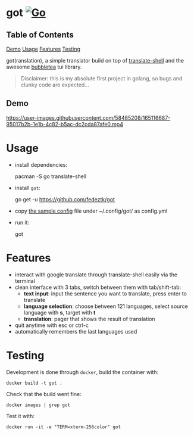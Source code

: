 # got [![Go](https://github.com/fedeztk/got/actions/workflows/go.yml/badge.svg)](https://github.com/fedeztk/got/tree/master/.github/workflows/go.yml)

## Table of Contents

[Demo](#orgab62fc1)
[Usage](#orgfa2aa9c)
[Features](#org26baa6c)
[Testing](#org2744438)

got(ranslation), a simple translator build on top of [translate-shell](https://github.com/soimort/translate-shell) and the awesome [bubbletea](https://github.com/charmbracelet/bubbletea) tui library.

> Disclaimer: this is my absolute first project in golang, so bugs and clunky code are expected&#x2026;


<a id="orgab62fc1"></a>

## Demo

https://user-images.githubusercontent.com/58485208/165116687-95017b2b-1e1b-4c82-b5ac-dc2cda87afe0.mp4

<a id="orgfa2aa9c"></a>

# Usage

-   install dependencies:

    pacman -S go translate-shell

-   install `got`:

    go get -u https://github.com/fedeztk/got

-   copy [the sample config](https://github.com/fedeztk/got/blob/master/config.yml) file under ~/.config/got/ as config.yml
-   run it:

    got


<a id="org26baa6c"></a>

# Features

-   interact with google translate through translate-shell easily via the terminal
-   clean interface with 3 tabs, switch between them with tab/shift-tab:
    -   **text input**: input the sentence you want to translate, press enter to translate
    -   **language selection**: choose between 121 languages, select source language with **s**, target with **t**
    -   **translation**: pager that shows the result of translation
-   quit anytime with esc or ctrl-c
-   automatically remembers the last languages used


<a id="org2744438"></a>

# Testing

Development is done through `docker`, build the container with:

    docker build -t got .

Check that the build went fine:

    docker images | grep got

Test it with:

    docker run -it -e "TERM=xterm-256color" got

